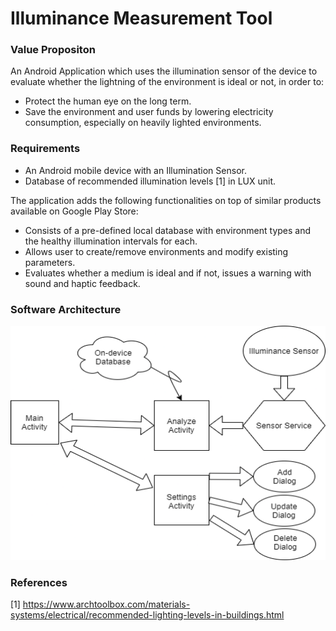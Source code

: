 # Illuminance Measurement Tool

### Value Propositon
An Android Application which uses the illumination sensor of the device to evaluate whether the lightning of the environment is ideal or not, in order to:
- Protect the human eye on the long term.
- Save the environment and user funds by lowering electricity consumption, especially on heavily lighted environments.

### Requirements
- An Android mobile device with an Illumination Sensor.
- Database of recommended illumination levels [1] in LUX unit.

The application adds the following functionalities on top of similar products available on Google Play Store:
- Consists of a pre-defined local database with environment types and the healthy illumination intervals for each.
- Allows user to create/remove environments and modify existing parameters.
- Evaluates whether a medium is ideal and if not, issues a warning with sound and haptic feedback.

### Software Architecture
<p align="center">
  <img src="documents/diagram.png" width="520" height="375" />
</p>


### References
[1] https://www.archtoolbox.com/materials-systems/electrical/recommended-lighting-levels-in-buildings.html
